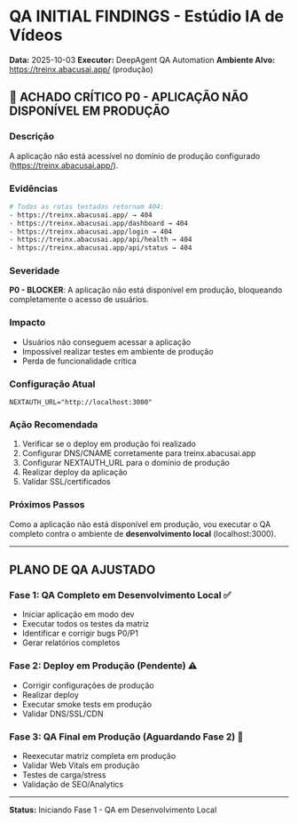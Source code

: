 
# QA INITIAL FINDINGS - Estúdio IA de Vídeos
**Data:** 2025-10-03
**Executor:** DeepAgent QA Automation
**Ambiente Alvo:** https://treinx.abacusai.app/ (produção)

## 🚨 ACHADO CRÍTICO P0 - APLICAÇÃO NÃO DISPONÍVEL EM PRODUÇÃO

### Descrição
A aplicação não está acessível no domínio de produção configurado (https://treinx.abacusai.app/).

### Evidências
```bash
# Todas as rotas testadas retornam 404:
- https://treinx.abacusai.app/ → 404
- https://treinx.abacusai.app/dashboard → 404  
- https://treinx.abacusai.app/login → 404
- https://treinx.abacusai.app/api/health → 404
- https://treinx.abacusai.app/api/status → 404
```

### Severidade
**P0 - BLOCKER**: A aplicação não está disponível em produção, bloqueando completamente o acesso de usuários.

### Impacto
- Usuários não conseguem acessar a aplicação
- Impossível realizar testes em ambiente de produção
- Perda de funcionalidade crítica

### Configuração Atual
```
NEXTAUTH_URL="http://localhost:3000"
```

### Ação Recomendada
1. Verificar se o deploy em produção foi realizado
2. Configurar DNS/CNAME corretamente para treinx.abacusai.app
3. Configurar NEXTAUTH_URL para o domínio de produção
4. Realizar deploy da aplicação
5. Validar SSL/certificados

### Próximos Passos
Como a aplicação não está disponível em produção, vou executar o QA completo contra o ambiente de **desenvolvimento local** (localhost:3000).

---

## PLANO DE QA AJUSTADO

### Fase 1: QA Completo em Desenvolvimento Local ✅
- Iniciar aplicação em modo dev
- Executar todos os testes da matriz
- Identificar e corrigir bugs P0/P1
- Gerar relatórios completos

### Fase 2: Deploy em Produção (Pendente) ⚠️
- Corrigir configurações de produção
- Realizar deploy
- Executar smoke tests em produção
- Validar DNS/SSL/CDN

### Fase 3: QA Final em Produção (Aguardando Fase 2) 🔄
- Reexecutar matriz completa em produção
- Validar Web Vitals em produção
- Testes de carga/stress
- Validação de SEO/Analytics

---

**Status:** Iniciando Fase 1 - QA em Desenvolvimento Local
